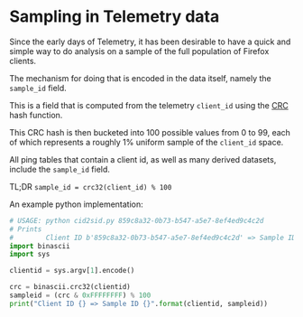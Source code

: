 # Sampling in Telemetry data

Since the early days of Telemetry, it has been desirable to have a quick and
simple way to do analysis on a sample of the full population of Firefox
clients.

The mechanism for doing that is encoded in the data itself, namely the
`sample_id` field.

This is a field that is computed from the telemetry `client_id` using
the [CRC] hash function.

This CRC hash is then bucketed into 100 possible values from 0 to 99,
each of which represents a roughly 1% uniform sample of the `client_id` space.

All ping tables that contain a client id, as well as many derived datasets,
include the `sample_id` field.

TL;DR `sample_id = crc32(client_id) % 100`

An example python implementation:
```python
# USAGE: python cid2sid.py 859c8a32-0b73-b547-a5e7-8ef4ed9c4c2d
# Prints
#        Client ID b'859c8a32-0b73-b547-a5e7-8ef4ed9c4c2d' => Sample ID 55
import binascii
import sys

clientid = sys.argv[1].encode()

crc = binascii.crc32(clientid)
sampleid = (crc & 0xFFFFFFFF) % 100
print("Client ID {} => Sample ID {}".format(clientid, sampleid))
```

[CRC]: https://en.wikipedia.org/wiki/Cyclic_redundancy_check